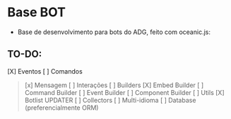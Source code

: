 # Base BOT
- Base de desenvolvimento para bots do ADG, feito com oceanic.js:
## TO-DO:
[X] Eventos
[ ] Comandos
> [x] Mensagem
> [ ] Interações
[ ] Builders
> [X] Embed Builder
> [ ] Command Builder
> [ ] Event Builder
> [ ] Component Builder
[ ] Utils
> [X] Botlist UPDATER
> [ ] Collectors
> [ ] Multi-idioma
> [ ] Database (preferencialmente ORM)